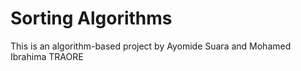# Sorting Algorithms

This is an algorithm-based project by Ayomide Suara and Mohamed Ibrahima TRAORE
